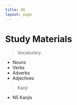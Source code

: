 ```yaml
---
title: N5
layout: page
---
```


# Study Materials

> Vocabulary
  - Nouns
  - Verbs
  - Adverbs
  - Adjectives
  
> Kanji
  - N5 Kanjis
